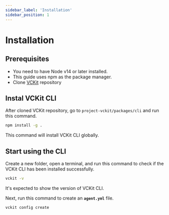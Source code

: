 ```yaml
---
sidebar_label: 'Installation'
sidebar_position: 1
---
```

# Installation
## Prerequisites
* You need to have Node v14 or later installed.
* This guide uses npm as the package manager.
* Clone [VCKit](https://github.com/uncefact/project-vckit.git) repository

## Instal VCKit CLI
After cloned VCKit repository, go to `project-vckit/packages/cli` and run this command.
```bash
npm install -g .
```
This command will install VCKit CLI globally.

## Start using the CLI

Create a new folder, open a terminal, and run this command to check if the VCKit CLI has been installed successfully.
```bash
vckit -v
```
It's expected to show the version of VCKit CLI.

Next, run this command to create an **`agent.yml`** file.

```bash
vckit config create 
```
